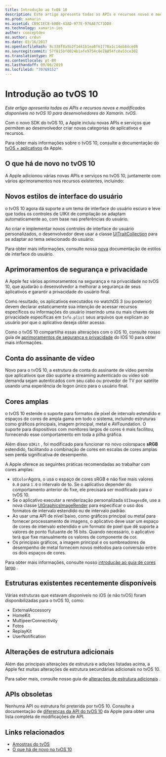 ```yaml
---
title: Introdução ao tvOS 10
description: Este artigo apresenta todas as APIs e recursos novos e modificados disponíveis no tvOS 10 para desenvolvedores do Xamarin. tvOS.
ms.prod: xamarin
ms.assetid: CB9C1EC8-6008-43AD-977E-976AE7C73DD8
ms.technology: xamarin-ios
author: conceptdev
ms.author: crdun
ms.date: 03/16/2017
ms.openlocfilehash: 8c338f8a5b2f1d41b1ea0f61778a1c14eb84ce08
ms.sourcegitcommit: 57f815bf0024b1afe9754c0e28054fc0a53ce302
ms.translationtype: MT
ms.contentlocale: pt-BR
ms.lasthandoff: 09/06/2019
ms.locfileid: "70769152"
---
```

# <a name="introduction-to-tvos-10"></a>Introdução ao tvOS 10

_Este artigo apresenta todas as APIs e recursos novos e modificados disponíveis no tvOS 10 para desenvolvedores do Xamarin. tvOS._

Com o novo SDK do tvOS 10, a Apple incluiu novas APIs e serviços que permitem ao desenvolvedor criar novas categorias de aplicativos e recursos. 

Para obter mais informações sobre o tvOS 10, consulte a documentação do [tvOS + aplicativos](https://developer.apple.com/tvos/) da Apple.

## <a name="whats-new-in-tvos-10"></a>O que há de novo no tvOS 10

A Apple adicionou várias novas APIs e serviços no tvOS 10, juntamente com vários aprimoramentos nos recursos existentes, incluindo:

## <a name="new-user-interface-styles"></a>Novos estilos de interface do usuário

o tvOS 10 agora dá suporte a um tema de interface do usuário escuro e leve que todos os controles de UIKit de compilação se adaptam automaticamente ao, com base nas preferências do usuário.

Ao criar e implementar novos controles de interface do usuário personalizados, o desenvolvedor deve usar a classe [UITraitCollection](https://developer.apple.com/reference/uikit/uitraitcollection) para se adaptar ao tema selecionado do usuário.

Para obter mais informações, consulte nossa [nova](~/ios/tvos/platform/user-interface-styles.md) documentação de estilos de interface do usuário.

## <a name="security-and-privacy-enhancements"></a>Aprimoramentos de segurança e privacidade

A Apple fez vários aprimoramentos na segurança e na privacidade no tvOS 10, que ajudarão o desenvolvedor a melhorar a segurança de seus aplicativos e garantir a privacidade do usuário final.

Como resultado, os aplicativos executados no watchOS 3 (ou posterior) devem declarar estaticamente sua intenção de acessar recursos específicos ou informações do usuário inserindo uma ou mais chaves de privacidade específicas em `Info.plist` seus arquivos que explicam ao usuário por que o aplicativo deseja obter acesso.

Como o tvOS 10 compartilha essas alterações com o iOS 10, consulte nosso guia de [aprimoramentos de segurança e privacidade](~/ios/app-fundamentals/security-privacy.md) do IOS 10 para obter mais informações.

## <a name="video-subscriber-account"></a>Conta do assinante de vídeo

Novo para o tvOS 10, a estrutura de conta do assinante de vídeo permite que aplicativos que dão suporte a streaming autenticado ou vídeo sob demanda sejam autenticados com seu cabo ou provedor de TV por satélite usando uma experiência de logon único para o usuário final.

<!--To find out more, please see our [Video Subscriber Account](~/ios/platform-features/introduction-to-ios10/video-subscriber-account/) guide.-->

## <a name="wide-color"></a>Cores amplas

o tvOS 10 estende o suporte para formatos de pixel de intervalo estendido e espaços de cores de ampla gama em todo o sistema, incluindo estruturas como gráficos principais, imagem principal, metal e AVFoundation. O suporte para dispositivos com monitores largos de cores é mais facilitou, fornecendo esse comportamento em toda a pilha gráfica.

Além disso `UIKit` , foi modificado para funcionar no novo colorspace **sRGB** estendido, facilitando a combinação de cores em escalas de cores amplas sem perda significativa de desempenho.

A Apple oferece as seguintes práticas recomendadas ao trabalhar com cores amplas:

- `UIColor`Agora, o usa o espaço de cores sRGB e não fixe mais valores `0.0` para `1.0` o intervalo de to. Se o aplicativo depender do comportamento anterior do fixe, ele precisará ser modificado para o tvOS 10.
- Se o aplicativo executar a renderização personalizada `UIImages`de, use a nova classe [UIGraphicsImageRender](https://developer.apple.com/reference/uikit/uigraphicsimagerenderer) para especificar o uso dos formatos de intervalo estendido ou de intervalo padrão.
- Ao usar uma API de nível baixo, como gráficos principal ou metal para fornecer processamento de imagens, o aplicativo deve usar um espaço de cores de intervalo estendido e um formato de pixel que dê suporte a valores de ponto flutuante de 16 bits. Quando necessário, o aplicativo terá que fixe manualmente os valores de componente de cor.
- Os principais gráficos, a imagem principal e os sombreadores de desempenho de metal fornecem novos métodos para conversão entre os dois espaços de cores.

Para obter mais informações, consulte nosso [introdução ao guia de cores largo](~/ios/platform/wide-color.md) .

## <a name="newly-available-existing-frameworks"></a>Estruturas existentes recentemente disponíveis

Várias estruturas que estavam disponíveis no iOS (e não tvOS) foram disponibilizadas para o tvOS 10, como:

- ExternalAccessory
- HomeKit
- MultipeerConnectivity
- Fotos
- ReplayKit
- UserNotification

## <a name="additional-framework-changes"></a>Alterações de estrutura adicionais

Além das principais alterações de estrutura e adições listadas acima, a Apple fez muitas alterações de estrutura secundárias adicionais no tvOS 10.

Para saber mais, consulte nosso guia de [alterações de estrutura adicionais](~/ios/tvos/platform/introduction-to-tvos10/additional-framework-changes.md) .

## <a name="deprecated-apis"></a>APIs obsoletas

Nenhuma API ou estrutura foi preterida por tvOS 10. Consulte a documentação de [diferenças da API do tvOS 10](https://developer.apple.com/library/prerelease/content/releasenotes/General/tvOS10APIDiffs/index.html) da Apple para obter uma lista completa de modificações de API.

## <a name="related-links"></a>Links relacionados

- [Amostras do tvOS](https://docs.microsoft.com/samples/browse/?products=xamarin&term=Xamarin.iOS+tvOS)
- [O que há de novo no tvOS 10](https://developer.apple.com/library/prerelease/content/releasenotes/General/WhatsNewinTVOS/Articles/tvOS10.html#//apple_ref/doc/uid/TP40017259-SW1)
